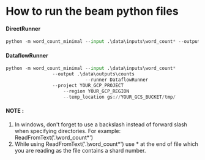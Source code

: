 # How to run the beam python files

#### DirectRunner

```python
python -m word_count_minimal --input .\data\inputs\word_count* --output .\data\outputs\counts --runner DirectRunner
```

#### DataflowRunner

```python
python -m word_count_minimal --input .\data\inputs\word_count* 
			     --output .\data\outputs\counts
                             --runner DataflowRunner
			     --project YOUR_GCP_PROJECT
    			     --region YOUR_GCP_REGION
    			     --temp_location gs://YOUR_GCS_BUCKET/tmp/
```


#### NOTE :

1. In windows, don't forget to use a backslash instead of forward slash when specifying directories.
   For example: ReadFromText('.\word_count*')
2. While using ReadFromText('.\word_count*')
   use * at the end of file which you are reading as the file contains a shard number.
